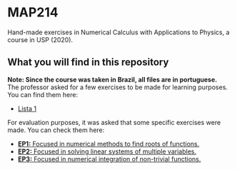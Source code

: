# MAP214
 Hand-made exercises in Numerical Calculus with Applications to Physics, a course in USP (2020).
 
## What you will find in this repository
**Note: Since the course was taken in Brazil, all files are in portuguese.** <br>
The professor asked for a few exercises to be made for learning purposes. You can find them here: <br>
<ul>
<li><a href="https://github.com/leonardovaladao/MAP214/blob/master/Exercise%20Lists/Lista%201.ipynb">Lista 1</a></li>
<!--<li>Lista 2</li>-->
</ul>
For evaluation purposes, it was asked that some specific exercises were made. You can check them here: <br>
<ul>
<li><a href="https://github.com/leonardovaladao/MAP214/blob/master/Exercise%20Programs/EP1.ipynb"><b>EP1:</b> Focused in numerical methods to find roots of functions.</a></li>
<li><a href="https://github.com/leonardovaladao/MAP214/blob/master/Exercise%20Programs/EP2.ipynb"><b>EP2:</b> Focused in solving linear systems of multiple variables.</a></li>
<li><a href="https://github.com/leonardovaladao/MAP214/blob/master/Exercise%20Programs/EP3.ipynb"><b>EP3:</b> Focused in numerical integration of non-trivial functions.</a></li>
</ul>
